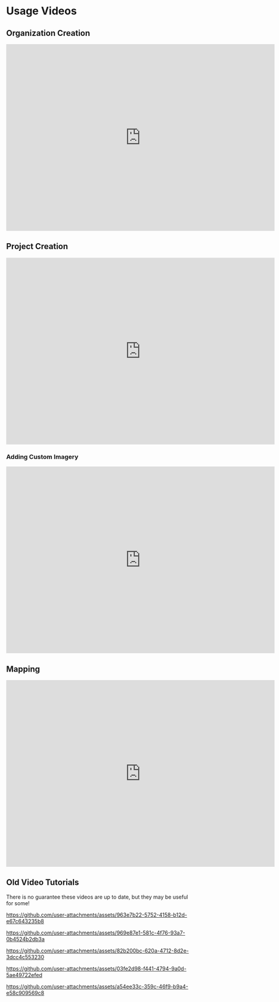 # Usage Videos

<!-- markdownlint-disable -->

## Organization Creation

<iframe
    width="720"
    height="500"
    src="https://www.youtube.com/embed/ayF6byODcD4?si=CZWLStTiR2Iinr3J" title="2025 Org Creation"
    frameborder="0"
    allow="accelerometer; autoplay; clipboard-write; encrypted-media; gyroscope; picture-in-picture; web-share" 
    referrerpolicy="strict-origin-when-cross-origin"
    allowfullscreen>
</iframe>

## Project Creation

<iframe
    width="720"
    height="500"
    src="https://www.youtube.com/embed/iLCuc2bXLcs?si=MD3q_O_LaBKtPqgv" title="2025 Project Creation"
    frameborder="0"
    allow="accelerometer; autoplay; clipboard-write; encrypted-media; gyroscope; picture-in-picture; web-share" 
    referrerpolicy="strict-origin-when-cross-origin"
    allowfullscreen>
</iframe>

### Adding Custom Imagery

<iframe
    width="720"
    height="500"
    src="https://www.youtube.com/embed/XFU8btNf6n0?si=ZdAZwyo5pneMezGU" title="2025 Custom Imagery"
    frameborder="0"
    allow="accelerometer; autoplay; clipboard-write; encrypted-media; gyroscope; picture-in-picture; web-share" 
    referrerpolicy="strict-origin-when-cross-origin"
    allowfullscreen>
</iframe>

## Mapping

<iframe
    width="720"
    height="500"
    src="https://www.youtube.com/embed/fAVycJ5rowY?si=BeD0rGh2diP3_Erd" title="2025 Mapping"
    frameborder="0"
    allow="accelerometer; autoplay; clipboard-write; encrypted-media; gyroscope; picture-in-picture; web-share" 
    referrerpolicy="strict-origin-when-cross-origin"
    allowfullscreen>
</iframe>

<!-- markdownlint-restore -->

## Old Video Tutorials

There is no guarantee these videos are up to date, but they may be
useful for some!

<https://github.com/user-attachments/assets/963e7b22-5752-4158-b12d-e67c643235b8>

<https://github.com/user-attachments/assets/969e87e1-581c-4f76-93a7-0b4524b2db3a>

<https://github.com/user-attachments/assets/82b200bc-620a-4712-8d2e-3dcc4c553230>

<https://github.com/user-attachments/assets/03fe2d98-f441-4794-9a0d-5ae49722efed>

<https://github.com/user-attachments/assets/a54ee33c-359c-46f9-b9a4-e58c909569c8>
